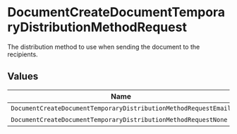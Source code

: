 # DocumentCreateDocumentTemporaryDistributionMethodRequest

The distribution method to use when sending the document to the recipients.


## Values

| Name                                                            | Value                                                           |
| --------------------------------------------------------------- | --------------------------------------------------------------- |
| `DocumentCreateDocumentTemporaryDistributionMethodRequestEmail` | EMAIL                                                           |
| `DocumentCreateDocumentTemporaryDistributionMethodRequestNone`  | NONE                                                            |